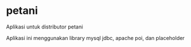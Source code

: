 # petani
Aplikasi untuk distributor petani

Aplikasi ini menggunakan library mysql jdbc, apache poi, dan placeholder
